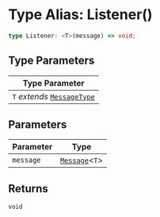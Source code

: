 # Type Alias: Listener()

```ts
type Listener: <T>(message) => void;
```

## Type Parameters

| Type Parameter |
| ------ |
| `T` *extends* [`MessageType`](../../Message.types/enumerations/message-type.md) |

## Parameters

| Parameter | Type |
| ------ | ------ |
| `message` | [`Message`](../../Message.types/type-aliases/Message.md)<`T`\> |

## Returns

`void`
